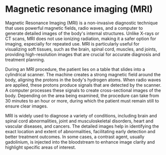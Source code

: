 <!--
source: GPT-4o
abbr: MRI
tags: imaging tests
-->

# Magnetic resonance imaging (MRI)

Magnetic Resonance Imaging (MRI) is a non-invasive diagnostic technique that uses powerful magnetic fields, radio waves, and a computer to generate detailed images of the body's internal structures. Unlike X-rays or CT scans, MRI does not use ionizing radiation, making it a safer option for imaging, especially for repeated use. MRI is particularly useful for visualizing soft tissues, such as the brain, spinal cord, muscles, and joints, providing high-resolution images that are crucial for accurate diagnosis and treatment planning.

During an MRI procedure, the patient lies on a table that slides into a cylindrical scanner. The machine creates a strong magnetic field around the body, aligning the protons in the body's hydrogen atoms. When radio waves are applied, these protons produce signals that are detected by the scanner. A computer processes these signals to create cross-sectional images of the body. Depending on the area being examined, the procedure can take from 30 minutes to an hour or more, during which the patient must remain still to ensure clear images.

MRI is widely used to diagnose a variety of conditions, including brain and spinal cord abnormalities, joint and musculoskeletal disorders, heart and vascular diseases, and cancers. The detailed images help in identifying the exact location and extent of abnormalities, facilitating early detection and better treatment outcomes. In some cases, a contrast agent, usually gadolinium, is injected into the bloodstream to enhance image clarity and highlight specific areas of interest.
